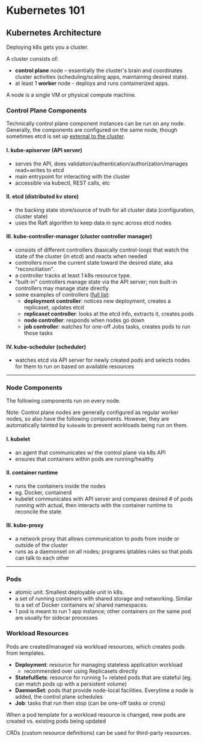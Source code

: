 # Kubernetes 101

## Kubernetes Architecture

Deploying k8s gets you a cluster.

A cluster consists of:
- **control plane** node – essentially the cluster's brain and coordinates cluster activities (scheduling/scaling apps, maintaining desired state).
- at least 1 **worker** node - deploys and runs containerized apps.

A node is a single VM or physical compute machine.

### Control Plane Components

Technically control plane component instances can be run on any node.
Generally, the components are configured on the same node, though sometimes etcd is set up [external to the cluster](https://kubernetes.io/docs/setup/production-environment/tools/kubeadm/ha-topology/#external-etcd-topology).

#### I. kube-apiserver (API server)
- serves the API, does validation/authentication/authorization/manages read+writes to etcd
- main entrypoint for interacting with the cluster
- accessible via kubectl, REST calls, etc

#### II. etcd (distributed kv store)
- the backing state store/source of truth for all cluster data (configuration, cluster state)
- uses the Raft algorithm to keep data in sync across etcd nodes

#### III. kube-controller-manager (cluster controller manager)
- consists of different controllers (basically control-loop) that watch the state of the cluster (in etcd) and reacts when needed
- controllers move the current state toward the desired state, aka "reconciliation".
- a controller tracks at least 1 k8s resource type.
- "built-in" controllers manage state via the API server; non built-in controllers may manage state directly
- some examples of controllers ([full list](https://github.com/kubernetes/kubernetes/tree/master/pkg/controller):
  - **deployment controller**: notices new deployment, creates a replicaset, updates etcd
  - **replicaset controller**: looks at the etcd info, extracts it, creates pods
  - **node controller**: responds when nodes go down
  - **job controller**: watches for one-off Jobs tasks, creates pods to run those tasks

#### IV. kube-scheduler (scheduler)
- watches etcd via API server for newly created pods and selects nodes for them to run on based on available resources

---

### Node Components

The following components run on every node.

Note: Control plane nodes are generally configured as regular worker nodes, so also have the following components. However, they are automatically tainted by `kubeadm` to prevent workloads being run on them.

#### I. kubelet
- an agent that communicates w/ the control plane via k8s API
- ensures that containers within pods are running/healthy

#### II. container runtime
- runs the containers inside the nodes
- eg. Docker, containerd
- kubelet communicates with API server and compares desired # of pods running with actual, then interacts with the container runtime to reconcile the state

#### III. kube-proxy
- a network proxy that allows communication to pods from inside or outside of the cluster
- runs as a daemonset on all nodes; programs iptables rules so that pods can talk to each other

---

### Pods
- atomic unit. Smallest deployable unit in k8s.
- a set of running containers with shared storage and networking. Similar to a set of Docker containers w/ shared namespaces.
- 1 pod is meant to run 1 app instance; other containers on the same pod are usually for sidecar processes

### Workload Resources

Pods are created/managed via workload resources, which creates pods from templates.

- **Deployment**: resource for managing stateless application workload
  - recommended over using Replicasets directly
- **StatefulSets**: resource for running 1+ related pods that are stateful (eg. can match pods up with a persistent volume)
- **DaemonSet**: pods that provide node-local facilities. Everytime a node is added, the control plane schedules
- **Job**: tasks that run then stop (can be one-off tasks or crons)

When a pod template for a workload resource is changed, new pods are created vs. existing pods being updated

CRDs (custom resource definitions) can be used for third-party resources.
